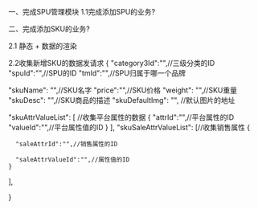 一、完成SPU管理模块
1.1完成添加SPU的业务?


二、完成添加SKU的业务?

2.1 静态 + 数据的渲染

2.2收集新增SKU的数据发请求
{
  "category3Id":"",//三级分类的ID
  "spuId":"",//SPU的ID
  "tmId":"",//SPU归属于哪一个品牌

  "skuName": "",//SKU名字
  "price":"",//SKU价格
  "weight": "",//SKU重量
  "skuDesc": "",//SKU商品的描述
  "skuDefaultImg": "", //默认图片的地址

  "skuAttrValueList": [ //收集平台属性的数据
    {
      "attrId":"",//平台属性的ID
      "valueId":"",//平台属性值的ID
    }
  ],
 "skuSaleAttrValueList": [//收集销售属性
    {

      "saleAttrId":"",//销售属性的ID

      "saleAttrValueId":"",//属性值的ID
    }
  ],

}